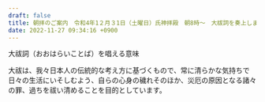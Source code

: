 ```yaml
---
draft: false
title: 朝拝のご案内　令和4年1２月３1日（土曜日）氏神拝殿　朝8時〜　大祓詞を奏上します。無料。申込不要。いつもと曜日が違います。
date: 2022-11-27 09:34:16 +0900
---
```


大祓詞（おおはらいことば）を唱える意味

大祓は、我々日本人の伝統的な考え方に基づくもので、常に清らかな気持ちで日々の生活にいそしむよう、自らの心身の穢れそのほか、災厄の原因となる諸々の罪、過ちを祓い清めることを目的としています。
